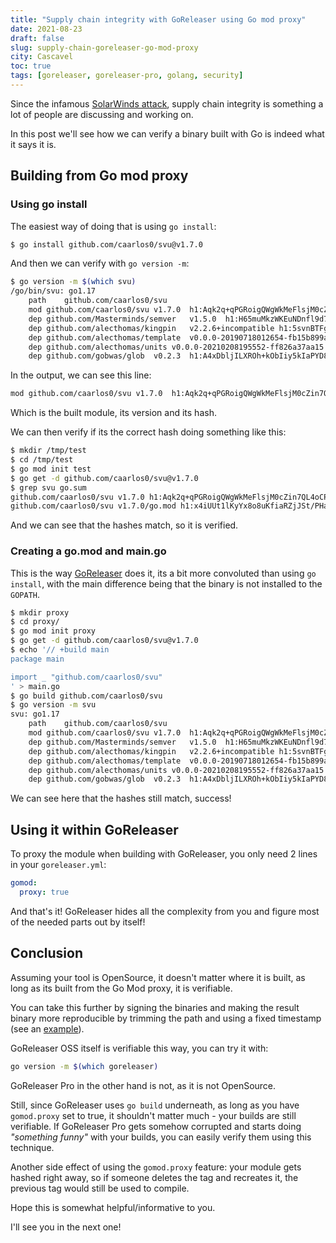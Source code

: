 ```yaml
---
title: "Supply chain integrity with GoReleaser using Go mod proxy"
date: 2021-08-23
draft: false
slug: supply-chain-goreleaser-go-mod-proxy
city: Cascavel
toc: true
tags: [goreleaser, goreleaser-pro, golang, security]
---
```


Since the infamous [SolarWinds attack](https://www.csoonline.com/article/3191947/supply-chain-attacks-show-why-you-should-be-wary-of-third-party-providers.html), supply chain integrity is something a lot of people are discussing and working on. 

In this post we'll see how we can verify a binary built with Go is indeed what it says it is.

## Building from Go mod proxy

### Using go install

The easiest way of doing that is using `go install`:

```sh
$ go install github.com/caarlos0/svu@v1.7.0
```

And then we can verify with `go version -m`:

```sh
$ go version -m $(which svu)
/go/bin/svu: go1.17
	path	github.com/caarlos0/svu
	mod	github.com/caarlos0/svu	v1.7.0	h1:Aqk2q+qPGRoigQWgWkMeFlsjM0cZin7QL4oCPL++xUI=
	dep	github.com/Masterminds/semver	v1.5.0	h1:H65muMkzWKEuNDnfl9d70GUjFniHKHRbFPGBuZ3QEww=
	dep	github.com/alecthomas/kingpin	v2.2.6+incompatible	h1:5svnBTFgJjZvGKyYBtMB0+m5wvrbUHiqye8wRJMlnYI=
	dep	github.com/alecthomas/template	v0.0.0-20190718012654-fb15b899a751	h1:JYp7IbQjafoB+tBA3gMyHYHrpOtNuDiK/uB5uXxq5wM=
	dep	github.com/alecthomas/units	v0.0.0-20210208195552-ff826a37aa15	h1:AUNCr9CiJuwrRYS3XieqF+Z9B9gNxo/eANAJCF2eiN4=
	dep	github.com/gobwas/glob	v0.2.3	h1:A4xDbljILXROh+kObIiy5kIaPYD8e96x1tgBhUI5J+Y=
```

In the output, we can see this line:

```sh
mod	github.com/caarlos0/svu	v1.7.0	h1:Aqk2q+qPGRoigQWgWkMeFlsjM0cZin7QL4oCPL++xUI=
```

Which is the built module, its version and its hash.

We can then verify if its the correct hash doing something like this:

```sh
$ mkdir /tmp/test
$ cd /tmp/test
$ go mod init test
$ go get -d github.com/caarlos0/svu@v1.7.0
$ grep svu go.sum
github.com/caarlos0/svu v1.7.0 h1:Aqk2q+qPGRoigQWgWkMeFlsjM0cZin7QL4oCPL++xUI=
github.com/caarlos0/svu v1.7.0/go.mod h1:x4iUUt1lKyYx8o8uKfiaRZjJSt/PHaYTSUgR13e6Zy0=
```

And we can see that the hashes match, so it is verified.

### Creating a go.mod and main.go

This is the way [GoReleaser](https://goreleaser.com) does it, its a bit more convoluted than using `go install`, with the main difference being that the binary is not installed to the `GOPATH`.

```sh
$ mkdir proxy
$ cd proxy/
$ go mod init proxy
$ go get -d github.com/caarlos0/svu@v1.7.0
$ echo '// +build main
package main

import _ "github.com/caarlos0/svu"
' > main.go
$ go build github.com/caarlos0/svu
$ go version -m svu
svu: go1.17
	path	github.com/caarlos0/svu
	mod	github.com/caarlos0/svu	v1.7.0	h1:Aqk2q+qPGRoigQWgWkMeFlsjM0cZin7QL4oCPL++xUI=
	dep	github.com/Masterminds/semver	v1.5.0	h1:H65muMkzWKEuNDnfl9d70GUjFniHKHRbFPGBuZ3QEww=
	dep	github.com/alecthomas/kingpin	v2.2.6+incompatible	h1:5svnBTFgJjZvGKyYBtMB0+m5wvrbUHiqye8wRJMlnYI=
	dep	github.com/alecthomas/template	v0.0.0-20190718012654-fb15b899a751	h1:JYp7IbQjafoB+tBA3gMyHYHrpOtNuDiK/uB5uXxq5wM=
	dep	github.com/alecthomas/units	v0.0.0-20210208195552-ff826a37aa15	h1:AUNCr9CiJuwrRYS3XieqF+Z9B9gNxo/eANAJCF2eiN4=
	dep	github.com/gobwas/glob	v0.2.3	h1:A4xDbljILXROh+kObIiy5kIaPYD8e96x1tgBhUI5J+Y=
```

We can see here that the hashes still match, success!

## Using it within GoReleaser

To proxy the module when building with GoReleaser, you only need 2 lines in your `goreleaser.yml`:

```yaml
gomod:
  proxy: true
```

And that's it! GoReleaser hides all the complexity from you and figure most of the needed parts out by itself!

## Conclusion

Assuming your tool is OpenSource, it doesn't matter where it is built, as long as its built from the Go Mod proxy, it is verifiable.

You can take this further by signing the binaries and making the result binary more reproducible by trimming the path and using a fixed timestamp (see an [example](https://github.com/caarlos0/goreleaserfiles/blob/main/build.yml)).

GoReleaser OSS itself is verifiable this way, you can try it with: 

```sh
go version -m $(which goreleaser)
```

GoReleaser Pro in the other hand is not, as it is not OpenSource. 

Still, since GoReleaser uses `go build` underneath, as long as you have `gomod.proxy` set to true, it shouldn't matter much - your builds are still verifiable. If GoReleaser Pro gets somehow corrupted and starts doing *"something funny"* with your builds, you can easily verify them using this technique.

Another side effect of using the `gomod.proxy` feature: your module gets hashed right away, so if someone deletes the tag and recreates it, the previous tag would still be used to compile.

Hope this is somewhat helpful/informative to you. 

I'll see you in the next one!
